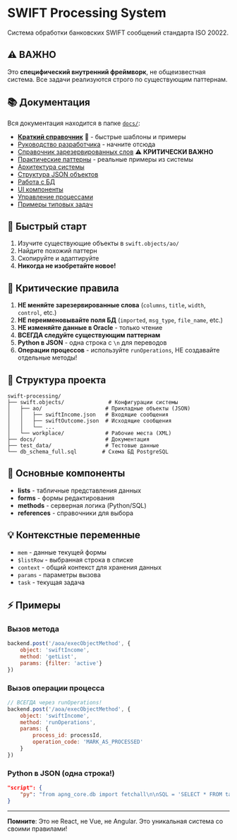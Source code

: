 # SWIFT Processing System

Система обработки банковских SWIFT сообщений стандарта ISO 20022.

## ⚠️ ВАЖНО

Это **специфический внутренний фреймворк**, не общеизвестная система. Все задачи реализуются строго по существующим паттернам.

## 📚 Документация

Вся документация находится в папке [`docs/`](./docs/):

- [**Краткий справочник**](./docs/QUICK_REFERENCE.md) 🚀 - быстрые шаблоны и примеры
- [Руководство разработчика](./docs/SWIFT_DEVELOPER_GUIDE.md) - начните отсюда
- [Справочник зарезервированных слов](./docs/RESERVED_WORDS_REFERENCE.md) ⚠️ **КРИТИЧЕСКИ ВАЖНО**
- [Практические паттерны](./docs/PRACTICAL_PATTERNS.md) - реальные примеры из системы
- [Архитектура системы](./docs/SWIFT_PROCESSING_ARCHITECTURE.md)
- [Структура JSON объектов](./docs/JSON_STRUCTURE_GUIDE.md)
- [Работа с БД](./docs/DATABASE_PATTERNS.md)
- [UI компоненты](./docs/UI_COMPONENTS_GUIDE.md)
- [Управление процессами](./docs/PROCESS_MANAGEMENT_GUIDE.md)
- [Примеры типовых задач](./docs/COMMON_TASKS_EXAMPLES.md)

## 🚀 Быстрый старт

1. Изучите существующие объекты в `swift.objects/ao/`
2. Найдите похожий паттерн
3. Скопируйте и адаптируйте
4. **Никогда не изобретайте новое!**

## 🔴 Критические правила

1. **НЕ меняйте зарезервированные слова** (`columns`, `title`, `width`, `control`, etc.)
2. **НЕ переименовывайте поля БД** (`imported`, `msg_type`, `file_name`, etc.)
3. **НЕ изменяйте данные в Oracle** - только чтение
4. **ВСЕГДА следуйте существующим паттернам**
5. **Python в JSON** - одна строка с `\n` для переводов
6. **Операции процессов** - используйте `runOperations`, НЕ создавайте отдельные методы!

## 📁 Структура проекта

```
swift-processing/
├── swift.objects/              # Конфигурации системы
│   ├── ao/                    # Прикладные объекты (JSON)
│   │   ├── swiftIncome.json   # Входящие сообщения
│   │   ├── swiftOutcome.json  # Исходящие сообщения
│   │   └── ...
│   └── workplace/             # Рабочие места (XML)
├── docs/                      # Документация
├── test_data/                 # Тестовые данные
└── db_schema_full.sql        # Схема БД PostgreSQL
```

## 🔧 Основные компоненты

- **lists** - табличные представления данных
- **forms** - формы редактирования
- **methods** - серверная логика (Python/SQL)
- **references** - справочники для выбора

## 💡 Контекстные переменные

- `mem` - данные текущей формы
- `$listRow` - выбранная строка в списке
- `context` - общий контекст для хранения данных
- `params` - параметры вызова
- `task` - текущая задача

## ⚡ Примеры

### Вызов метода
```javascript
backend.post('/aoa/execObjectMethod', {
    object: 'swiftIncome',
    method: 'getList',
    params: {filter: 'active'}
})
```

### Вызов операции процесса
```javascript
// ВСЕГДА через runOperations!
backend.post('/aoa/execObjectMethod', {
    object: 'swiftIncome',
    method: 'runOperations',
    params: {
        process_id: processId,
        operation_code: 'MARK_AS_PROCESSED'
    }
})
```

### Python в JSON (одна строка!)
```json
"script": {
    "py": "from apng_core.db import fetchall\n\nSQL = 'SELECT * FROM table'\nwith initDbSession(database='default').cursor() as c:\n    c.execute(SQL)\n    data = fetchall(c)"
}
```

---

**Помните**: Это не React, не Vue, не Angular. Это уникальная система со своими правилами!
